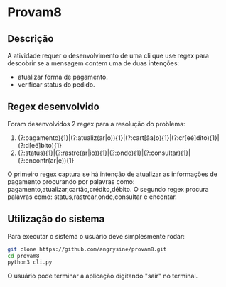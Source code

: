 # Provam8

## Descrição

A atividade requer o desenvolvimento de uma cli que use regex para descobrir se a mensagem contem uma de duas intenções:

- atualizar forma de pagamento.
- verificar status do pedido.

## Regex desenvolvido

Foram desenvolvidos 2 regex para a resolução do problema:

1. (?:pagamento){1}|(?:atualiz(ar|o)){1}|(?:cart[ãa]o){1}|(?:cr[eé]dito){1}|(?:d[eé]bito){1}
2. (?:status){1}|(?:rastre(ar|io)){1}|(?:onde){1}|(?:consultar){1}|(?:encontr(ar|e)){1}

O primeiro regex captura se há intenção de atualizar as informações de pagamento procurando por palavras como: pagamento,atualizar,cartão,crédito,débito. O segundo regex procura palavras como: status,rastrear,onde,consultar e encontar.

## Utilização do sistema

Para executar o sistema o usuário deve simplesmente rodar:

```bash
git clone https://github.com/angrysine/provam8.git
cd provam8
python3 cli.py
```

O usuário pode terminar a aplicação digitando "sair" no terminal.
